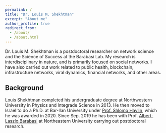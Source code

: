 ```yaml
---
permalink: /
title: "Dr. Louis M. Shekhtman"
excerpt: "About me"
author_profile: true
redirect_from: 
  - /about/
  - /about.html
---
```


Dr. Louis M. Shekhtman is a postdoctoral researcher on network science and the Science of Success at the Barabasi Lab. My research is interdisciplinary in nature, and is primarily focused on social networks. I have also carried out work related to  public health, blockchain,  infrastructure networks, viral dynamics, financial networks, and other areas.

Background
------
Louis Shekhtman completed his undergraduate degree at Northwestern University in Physics and Integrade Science in 2013. He then moved to Israel to do a Ph.D. at Bar-Ilan University under [Prof. Shlomo Havlin](http://havlin.biu.ac.il), which he was awarded in 2020. Since  Sep. 2019 he has been with Prof. [Albert-Laszlo Barabasi](barabasilab.com) at Northeastern University carrying out postdoctoral research.

